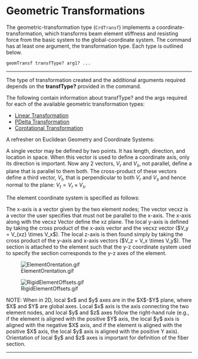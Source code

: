 # Geometric Transformations

The geometric-transformation type (`CrdTransf`) implements a
coordinate-transformation, which transforms beam
element stiffness and resisting force from the basic system to the
global-coordinate system. The command has at least one argument, the
transformation type. Each type is outlined below.

```tcl
geomTransf transfType? arg1? ...
```
<hr />

<p>The type of transformation created and the additional arguments
  required depends on the <strong>transfType?</strong> provided in the
  command.</p>
<p>The following contain information about transfType? and the args
  required for each of the available geometric transformation types:</p>

<ul>
<li><a href="Linear_Transformation" title="wikilink">Linear Transformation</a></li>
<li><a href="PDelta_Transformation" title="wikilink">PDelta Transformation</a></li>
<li><a href="Corotational_Transformation" title="wikilink">Corotational Transformation</a></li>
</ul>

<p>A refresher on Euclidean Geometry and Coordinate Systems:</p>

A single vector may be defined by two points. It has length,
direction, and location in space. When this vector is used to define a
coordinate axis, only its direction is important. Now any 2 vectors, $V_r$
and $V_s$, not parallel, define a plane that is parallel to them both. The
cross-product of these vectors define a third vector, $V_t$, that is
perpendicular to both $V_r$ and $V_s$ and hence normal to the plane: $V_t = V_r \times V_s$.

<p>The element coordinate system is specified as follows:</p>
The x-axis is a vector given by the two element nodes; The vector
vecxz is a vector the user specifies that must not be parallel to the
x-axis. The x-axis along with the vecxz Vector define the xz plane. The
local y-axis is defined by taking the cross product of the x-axis vector
and the vecxz vector ($V_y = V_{xz} \times V_x$). The local z-axis is then found
simply by taking the cross product of the y-axis and x-axis vectors ($V_z
= V_x \times V_y$). The section is attached to the element such that the y-z
coordinate system used to specify the section corresponds to the y-z
axes of the element.

<figure>
<img src="/OpenSeesRT/contrib/static/ElementOrentation.gif" title="ElementOrentation.gif"
alt="ElementOrentation.gif" />
<figcaption aria-hidden="true">ElementOrentation.gif</figcaption>
</figure>
<figure>
<img src="/OpenSeesRT/contrib/static/RigidElementOffsets.gif" title="RigidElementOffsets.gif"
alt="RigidElementOffsets.gif" />
<figcaption aria-hidden="true">RigidElementOffsets.gif</figcaption>
</figure>

<p>NOTE: When in 2D, local $x$ and $y$ axes are in the $X$-$Y$ plane, where $X$
and $Y$ are global axes. Local $x$ axis is the axis connecting the two
element nodes, and local $y$ and $z$ axes follow the right-hand rule (e.g.,
if the element is aligned with the positive $Y$ axis, the local $y$ axis is
aligned with the negative $X$ axis, and if the element is aligned with the
positive $X$ axis, the local $y$ axis is aligned with the positive Y axis).
Orientation of local $y$ and $z$ axes is important for definition of the
fiber section.</p>
<hr />

